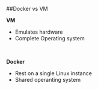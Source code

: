 ##Docker vs VM

**VM**

* Emulates hardware
* Complete Operating system

 <br>
 
**Docker**

* Rest on a single Linux instance
* Shared operanting system
